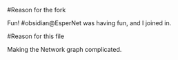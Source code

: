 #Reason for the fork

Fun! #obsidian@EsperNet was having fun, and I joined in.

#Reason for this file

Making the Network graph complicated.
